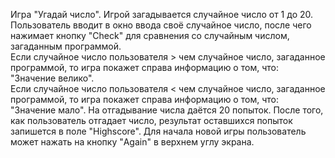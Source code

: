 Игра "Угадай число".
Игрой загадывается случайное число от 1 до 20.  
Пользователь вводит в окно ввода своё случайное число, после чего нажимает кнопку "Check" для сравнения со случайным числом, загаданным программой.  
Если случайное число пользователя > чем случайное число, загаданное программой, то игра покажет справа информацию о том, что: "Значение велико".  
Если случайное число пользователя < чем случайное число, загаданное программой, то игра покажет справа информацию о том, что: "Значение мало".
На отгадывание числа даётся 20 попыток. После того, как пользователь отгадает число, результат оставшихся попыток запишется в поле "Highscore".
Для начала новой игры пользователь может нажать на кнопку "Again" в верхнем углу экрана.
